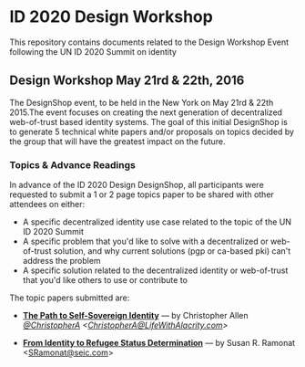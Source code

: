 # ID 2020 Design Workshop

This repository contains documents related to the Design Workshop Event following the UN ID 2020 Summit on identity

## Design Workshop May 21rd & 22th, 2016

The DesignShop event, to be held in the New York on May 21rd & 22th 2015.The event focuses on creating the next generation of decentralized web-of-trust based identity systems. The goal of this initial DesignShop is to generate 5 technical white papers and/or proposals on topics decided by the group that will have the greatest impact on the future.

### Topics & Advance Readings

In advance of the ID 2020 Design DesignShop, all participants were requested to submit a 1 or 2 page topics paper to be shared with other attendees on either:
* A specific decentralized identity use case related to the topic of the UN ID 2020 Summit
* A specific problem that you'd like to solve with a decentralized or web-of-trust solution, and why current solutions (pgp or ca-based pki) can't address the problem
* A specific solution related to the decentralized identity or web-of-trust that you'd like others to use or contribute to

The topic papers submitted are:

* **[The Path to Self-Sovereign Identity](topics-and-advance-readings/the-path-to-self-sovereign-identity.md)** — by Christopher Allen *[@ChristopherA](https://twitter.com/ChristopherA) \<ChristopherA@LifeWithAlacrity.com\>*

* **[From Identity to Refugee Status Determination](topics-and-advance-readings/identity_to_refugee_status_determination.md)** — by Susan R. Ramonat  \<SRamonat@seic.com\>
